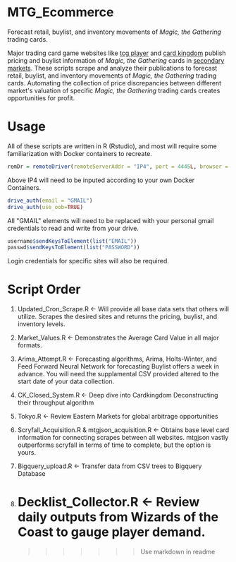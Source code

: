 # MTG_Ecommerce

Forecast retail, buylist, and inventory movements of _Magic, the Gathering_ trading cards.

Major trading card game websites like [tcg player](http://tcgplayer.com) and [card kingdom](http://cardkingdom.com) publish pricing and buylist information of _Magic, the Gathering_ cards in [secondary markets](https://en.wikipedia.org/wiki/Secondary_market). These scripts scrape and analyze their publications to forecast retail, buylist, and inventory movements of _Magic, the Gathering_ trading cards. Automating the collection of price discrepancies between different market's valuation of specific _Magic, the Gathering_ trading cards creates opportunities for profit.

# Usage

All of these scripts are written in R (Rstudio), and most will require some familiarization with Docker containers to recreate.

```R
remDr = remoteDriver(remoteServerAddr = "IP4", port = 4445L, browser = "chrome")
```

Above IP4 will need to be inputed according to your own Docker Containers.

```R
drive_auth(email = "GMAIL")
drive_auth(use_oob=TRUE)
```

All "GMAIL" elements will need to be replaced with your personal gmail credentials to read and write from your drive.

```R
username$sendKeysToElement(list("EMAIL"))
passwd$sendKeysToElement(list("PASSWORD"))
```
Login credentials for specific sites will also be required.

# Script Order

1. Updated_Cron_Scrape.R
   <- Will provide all base data sets that others will utilize. Scrapes the desired sites and returns the pricing, buylist, and inventory levels.

2. Market_Values.R
   <- Demonstrates the Average Card Value in all major formats.

3. Arima_Attempt.R
   <- Forecasting algorithms, Arima, Holts-Winter, and Feed Forward Neural Network for forecasting Buylist offers a week in advance. You will need the supplamental CSV provided altered to the start date of your data collection.

4. CK_Closed_System.R
   <- Deep dive into Cardkingdom Deconstructing their throughput algorithm

5. Tokyo.R
   <- Review Eastern Markets for global arbitrage opportunities

6. Scryfall_Acquisition.R & mtgjson_acquisition.R
   <- Obtains base level card information for connecting scrapes between all websites. mtgjson vastly outperforms scryfall in terms of time to complete, but the option is yours.

7. Bigquery_upload.R
   <- Transfer data from CSV trees to Bigquery Database

8. Decklist_Collector.R
   <- Review daily outputs from Wizards of the Coast to gauge player demand.
   =======
    > > > > > > > Use markdown in readme
